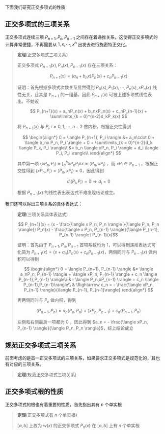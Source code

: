 

下面我们研究正交多项式的性质

## 正交多项式的三项关系

正交多项式连续三项 $P_{n+1}, P_n, P_{n-1}$ 之间存在着递推关系，这使得正交多项式的计算非常便捷，不再需要从 $1,x,\cdots,x^n$ 出发去进行施密特正交化。

> **定理**(正交多项式三项关系)
>
> 正交多项式 $P_{n+1}(x), P_n(x),P_{n-1}(x)$ 存在三项关系：
>
> $$ P_{n+1}(x) = (a_n + b_nx)P_n(x) + c_nP_{n-1}(x) $$
>
> 证明：首先根据多项式次数关系显然得到 $P_0(x),P_1(x),\cdots,P_n(x), xP_n(x)$ 线性无关，且其是 $\mathbb{P}_{n+1}$ 的一组基。因此 $P_{n+1}(x)$ 可被上述多项式线性表出，不妨设
>
> $$ P_{n+1}(x) = a_nP_n(x) + b_nxP_n(x) + c_nP_{n-1}(x) + \sum\limits_{k = 0}^{n-2}d_kP_k(x) $$
>
> 将 $P_{n+1}(x)$ 与 $P_i, i = 0,1,\cdots, n-2$ 做内积，根据正交性得到
>
> $$
\begin{align*}
 0 = \langle P_{n+1}, P_i \rangle &= a_n\cdot 0 + \langle b_nx P_n, P_i \rangle + 0 + \sum\limits_{k = 0}^{n-2}d_k \langle P_k, P_i \rangle\\
  &= b_n \langle xP_n, P_i \rangle + d_i \langle P_i, P_i \rangle\\
\end{align*}
$$
>
> 其中第一项 $\langle xP_n, P_i \rangle = \int_a^b x P_n P_i \mathrm{d} x = \langle P_n, x P_i \rangle$ ，而 $xP_i \in \mathbb{P}_{n-1}$ ，根据正交性得到 $\langle xP_n, P_i \rangle = \langle P_n, xP_i\rangle = 0$，因此得到
>
> $$ d_i \langle P_i, P_i \rangle = 0 \Rightarrow d_i = 0 $$
>
> 根据 $P_{n+1}(x)$ 的线性表出表达式不难发现结论成立。

我们还可以得出三项关系的具体表达式：

> **定理**(三项关系具体表达式)
>
> $$ P_{n+1}(x) = (x - \frac{\langle x P_n, P_n \rangle }{\langle P_n, P_n \rangle}) P_n(x) - \frac{\langle x P_n, P_{n-1} \rangle}{\langle P_{n-1}, P_{n-1} \rangle} P_{n-1}(x)$$
>
> 证明：首先由于 $P_{n+1},P_n,P_{n-1}$ 首项系数均为 $1$，可以得到递推表达式可化简为 $P_{n+1}(x) = (x + a_n)P_n(x) + c_nP_{n-1}(x)$，两侧同时与 $P_{n-1}(x)$ 做内积可以得到
>
> $$
\begin{align*}
0 =   \langle P_{n+1}, P_{n-1} \rangle &= \langle a_nP_n, P_{n-1} \rangle + \langle xP_n, P_{n-1} \rangle + c_n \langle P_{n-1},P_{n-1} \rangle\\
  &= \langle P_n,xP_{n-1} \rangle + c_n \langle P_{n-1},P_{n-1}\rangle\\
  & \Rightarrow c_n = - \frac{\langle xP_n, P_{n-1} \rangle}{\langle P_{n-1}, P_{n-1}\rangle}
\end{align*}
$$
>
> 再两侧同时与 $P_n$ 做内积，得到
>
> $$ \langle P_{n+1}, P_n \rangle = a_n \langle P_n, P_n \rangle + \langle xP_n, P_{n-1} \rangle + c_n \langle P_{n-1}, P_n \rangle $$
>
> 左侧和右侧最后一项都为 $0$ ，因此得到 $a_n = - \frac{\langle xP_n, P_{n-1} \rangle}{\langle P_n, P_n \rangle}$，综上结论成立

## 规范正交多项式三项关系

前面考虑的是首一正交多项式的三项关系，如果要求正交多项式是规范化的，其也有对应的三项关系。

> **定理**(规范正交多项式三项关系)
>
>



## 正交多项式根的性质

正交多项式的根也有着重要的性质，首先指出其有 $n$ 个单实根

> **定理**(正交多项式有 $n$ 个单实根)
>
> $[a,b]$ 上权为 $w(x)$ 的正交多项式 $P_n(x)$ 在 $[a,b]$ 上有 $n$ 个单实根






